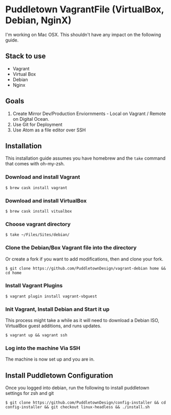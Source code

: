 # Puddletown VagrantFile (VirtualBox, Debian, NginX)

I'm working on Mac OSX. This shouldn't have any impact on the following guide.

## Stack to use

*   Vagrant
*   Virtual Box
*   Debian
*   Nginx

## Goals

1.  Create Mirror Dev/Production Enviornments - Local on Vagrant / Remote on Digital Ocean.
2.  Use Git for Deployment
3.  Use Atom as a file editor over SSH

## Installation

This installation guide assumes you have homebrew and the `take` command that comes with oh-my-zsh.

### Download and install Vagrant

`$ brew cask install vagrant`

### Download and install VirtualBox

`$ brew cask install vitualbox`

### Choose vagrant directory

`$ take ~/Files/Sites/debian/`

### Clone the Debian/Box Vagrant file into the directory

Or create a fork if you want to add modifications, then and clone your fork.

`$ git clone https://github.com/PuddletownDesign/vagrant-debian home && cd home`

### Install Vagrant Plugins

`$ vagrant plugin install vagrant-vbguest`

### Init Vagrant, Install Debian and Start it up

This process might take a while as it will need to download a Debian ISO, VirtualBox guest additions, and runs updates.

`$ vagrant up && vagrant ssh`

### Log into the machine Via SSH

The machine is now set up and you are in.

## Install Puddletown Configuration

Once you logged into debian, run the following to install puddletown settings for zsh and git

```
$ git clone https://github.com/PuddletownDesign/config-installer && cd config-installer && git checkout linux-headless && ./install.sh
```
